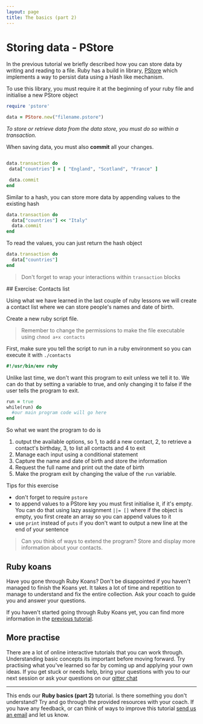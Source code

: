 ```yaml
---
layout: page
title: The basics (part 2)
---
```


# Storing data - PStore

In the previous tutorial we briefly described how you can store data by writing and reading to a file. Ruby has a build in library, [PStore](http://ruby-doc.org/stdlib-2.1.0/libdoc/pstore/rdoc/PStore.html) which implements a way to persist data using a Hash like mechanism.

To use this library, you must require it at the beginning of your ruby file and initialise a new PStore object

```ruby
require 'pstore'

data = PStore.new("filename.pstore")
```

_To store or retrieve data from the data store, you must do so within a transaction._

When saving data, you must also **commit** all your changes.

```ruby

data.transaction do
 data["countries"] = [ "England", "Scotland", "France" ]

 data.commit
end

```

Similar to a hash, you can store more data by appending values to the existing hash

```ruby
data.transaction do
  data["countries"] << "Italy"
  data.commit
end
```

To read the values, you can just return the hash object

```ruby
data.transaction do
  data["countries"]
end
```

> Don't forget to wrap your interactions within `transaction` blocks


## Exercise: Contacts list

Using what we have learned in the last couple of ruby lessons we will create a contact list where we can store people's names and date of birth.

Create a new ruby script file.

> Remember to change the permissions to make the file executable using `chmod a+x contacts`

First, make sure you tell the script to run in a ruby environment so you can execute it with `./contacts`

```ruby
#!/usr/bin/env ruby
```

Unlike last time, we don't want this program to exit unless we tell it to. We can do that by setting a variable to true, and only changing it to false if the user tells the program to exit.

```ruby
run = true
while(run) do
  #our main program code will go here
end
```

So what we want the program to do is

1. output the available options, so 1, to add a new contact, 2, to retrieve a contact's birthday, 3, to list all contacts and 4 to exit
2. Manage each input using a conditional statement
  1. Capture the name and date of birth and store the information
  2. Request the full name and print out the date of birth
  3. Make the program exit  by changing the value of the `run` variable.


Tips for this exercise
- don't forget to require `pstore`
- to append values to a PStore key you must first initialise it, if it's empty. You can do that using lazy assignment `||= []` where if the object is empty, you first create an array so you can append values to it
- use `print` instead of `puts` if you don't want to output a new line at the end of your sentence

> Can you think of ways to extend the program? Store and display more information about your contacts.

## Ruby koans

Have you gone through Ruby Koans? Don't be disappointed if you haven't managed to finish the Koans yet. It takes a lot of time and repetition to manage to understand and fix the entire collection. Ask your coach to guide you and answer your questions.

If you haven't started going through Ruby Koans yet, you can find more information in the [previous tutorial](http://codebar.github.io/tutorials/ruby/lesson2/tutorial.html).

## More practise

There are a lot of online interactive tutorials that you can work through. Understanding basic concepts its important before moving forward. Try practising what you've learned so far by coming up and applying your own ideas. If you get stuck or needs help, bring your questions with you to our next session or ask your questions on our [gitter chat](gitter.im/codebar/tutorials)

---
This ends our **Ruby basics (part 2)** tutorial. Is there something you don't understand? Try and go through the provided resources with your coach. If you have any feedback, or can think of ways to improve this tutorial [send us an email](mailto:feedback@codebar.io) and let us know.
